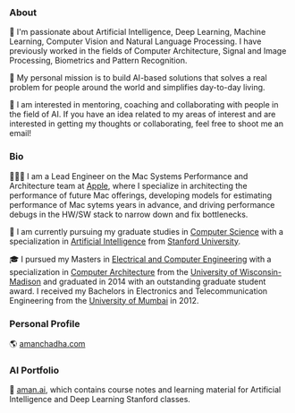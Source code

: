 
### About

🔭 I'm passionate about Artificial Intelligence, Deep Learning, Machine Learning, Computer Vision and Natural Language Processing. I have previously worked in the fields of Computer Architecture, Signal and Image Processing, Biometrics and Pattern Recognition. 

💬 My personal mission is to build AI-based solutions that solves a real problem for people around the world and simplifies day-to-day living.

👯 I am interested in mentoring, coaching and collaborating with people in the field of AI. If you have an idea related to my areas of interest and are interested in getting my thoughts or collaborating, feel free to shoot me an email! 

### Bio

👨🏻‍💻 I am a Lead Engineer on the Mac Systems Performance and Architecture team at [Apple](https://www.apple.com/), where I specialize in architecting the performance of future Mac offerings, developing models for estimating performance of Mac sytems years in advance, and driving performance debugs in the HW/SW stack to narrow down and fix bottlenecks. 

🌱 I am currently pursuing my graduate studies in [Computer Science](https://cs.stanford.edu/) with a specialization in [Artificial Intelligence](http://ai.stanford.edu/) from [Stanford University](https://www.stanford.edu/). 

🎓 I pursued my Masters in [Electrical and Computer Engineering](http://www.ece.wisc.edu/) with a specialization in [Computer Architecture](http://rsrch.cs.wisc.edu/arch/uwarch/?q=node/69) from the [University of Wisconsin-Madison](https://www.wisc.edu/) and graduated in 2014 with an outstanding graduate student award. I received my Bachelors in Electronics and Telecommunication Engineering from the [University of Mumbai](https://www.mu.ac.in/) in 2012.

### Personal Profile

🌎 [amanchadha.com](https://www.amanchadha.com)

### AI Portfolio

💼 [aman.ai](https://www.aman.ai), which contains course notes and learning material for Artificial Intelligence and Deep Learning Stanford classes.
